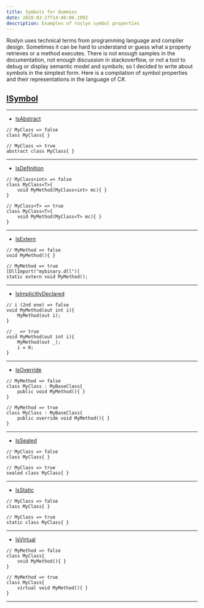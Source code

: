 ```yaml
---
title: Symbols for dummies
date: 2020-03-27T14:46:06.199Z
description: Examples of roslyn symbol properties
---
```

Roslyn uses technical terms from programming language and compiler design. Sometimes it can be hard to understand or guess what a property retrieves or a method executes. There is not enough samples in the documentation, not enough discussion in stackoverflow, or not a tool to debug or display semantic model and symbols; so I decided to write about symbols in the simplest form. Here is a compilation of symbol properties and their representations in the language of C#.

<!-- end -->

## [ISymbol](https://docs.microsoft.com/en-us/dotnet/api/microsoft.codeanalysis.isymbol?view=roslyn-dotnet)

<hr>

* [IsAbstract](https://docs.microsoft.com/en-us/dotnet/api/microsoft.codeanalysis.isymbol.isabstract?view=roslyn-dotnet#Microsoft_CodeAnalysis_ISymbol_IsAbstract)

```csharp{1,4}
// MyClass => false
class MyClass{ }

// MyClass => true
abstract class MyClass{ }
```

<hr>

* [IsDefinition](https://docs.microsoft.com/en-us/dotnet/api/microsoft.codeanalysis.isymbol.isdefinition?view=roslyn-dotnet#Microsoft_CodeAnalysis_ISymbol_IsDefinition)

```csharp{1,6}
// MyClass<int> => false
class MyClass<T>{
	void MyMethod(MyClass<int> mc){ }
} 

// MyClass<T> => true
class MyClass<T>{
	void MyMethod(MyClass<T> mc){ }
}
```

<hr>

* [IsExtern
  ](https://docs.microsoft.com/en-us/dotnet/api/microsoft.codeanalysis.isymbol.isextern?view=roslyn-dotnet#Microsoft_CodeAnalysis_ISymbol_IsExtern)

```csharp{1,4}
// MyMethod => false
void MyMethod(){ }

// MyMethod => true
[DllImport("mybinary.dll")]
static extern void MyMethod();
```

<hr>

* [IsImplicitlyDeclared](https://docs.microsoft.com/en-us/dotnet/api/microsoft.codeanalysis.isymbol.isimplicitlydeclared?view=roslyn-dotnet#Microsoft_CodeAnalysis_ISymbol_IsImplicitlyDeclared)

```csharp{1,6}
// i (2nd one) => false
void MyMethod(out int i){
	MyMethod(out i);
}

// _ => true
void MyMethod(out int i){
	MyMethod(out _);
	i = 0;
}
```

<hr>

* [IsOverride
  ](https://docs.microsoft.com/en-us/dotnet/api/microsoft.codeanalysis.isymbol.isoverride?view=roslyn-dotnet#Microsoft_CodeAnalysis_ISymbol_IsOverride)

```csharp{1,6}
// MyMethod => false
class MyClass : MyBaseClass{
	public void MyMethod(){ }
}

// MyMethod => true
class MyClass : MyBaseClass{
	public override void MyMethod(){ }
}
```

<hr>

* [IsSealed
  ](https://docs.microsoft.com/en-us/dotnet/api/microsoft.codeanalysis.isymbol.issealed?view=roslyn-dotnet#Microsoft_CodeAnalysis_ISymbol_IsSealed)

```csharp{1,3}
// MyClass => false
class MyClass{ }

// MyClass => true
sealed class MyClass{ }
```

<hr>

* [IsStatic
  ](https://docs.microsoft.com/en-us/dotnet/api/microsoft.codeanalysis.isymbol.isstatic?view=roslyn-dotnet#Microsoft_CodeAnalysis_ISymbol_IsStatic)

```csharp{1,3}
// MyClass => false
class MyClass{ }

// MyClass => true
static class MyClass{ }
```

<hr>

* [IsVirtual
  ](https://docs.microsoft.com/en-us/dotnet/api/microsoft.codeanalysis.isymbol.isvirtual?view=roslyn-dotnet#Microsoft_CodeAnalysis_ISymbol_IsVirtual)
```csharp{1,6}
// MyMethod => false
class MyClass{
	void MyMethod(){ }
}

// MyMethod => true
class MyClass{
	virtual void MyMethod(){ }
}
```
<hr>
